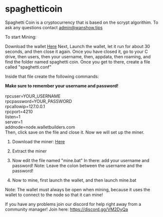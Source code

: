 # spaghetticoin
Spaghetti Coin is a cryptocurrency that is based on the scrypt algorithim. To ask any questions contact admin@wanshow.tips

To start Mining:

Download the wallet <a href="https://github.com/baxtmann/spaghetticoin/raw/master/spaghetti-qt.exe">Here</a>
Next, Launch the wallet, let it run for about 30 seconds, and then close it again.
Once you have closed it, go to your C drive, then users, then your username, then, appdata, then roaming, and find the folder named spaghetti coin. Once you get to there, create a file called "spaghetti.conf"

Inside that file create the following commands: 

**Make sure to remember your username and password!**
<br>
<br>rpcuser=YOUR_USERNAME
<br>rpcpassword=YOUR_PASSWORD
<br>rpcallowip=127.0.0.1
<br>rpcport=4210
<br>listen=1
<br>server=1
<br>addnode=node.walletbuilders.com
<br>
Then, click save on the file and close it. Now we will set up the miner.

1. Download the miner: <a href="https://github.com/baxtmann/spaghetticoin/raw/master/pooler-cpuminer-2.5.0-win64.zip">Here</a>

2. Extract the miner

3. Now edit the file named "mine.bat" 
    In there: add your username and password! Note: Leave the colon between the username and the password!
    
4. Now to mine, first launch the wallet, and then launch mine.bat

Note: The wallet must always be open when mining, because it uses the wallet to connect to the node so that it can mine!

If you have any problems join our discord for help right away from a community manager! Join here: https://discord.gg/VM2DyQa
